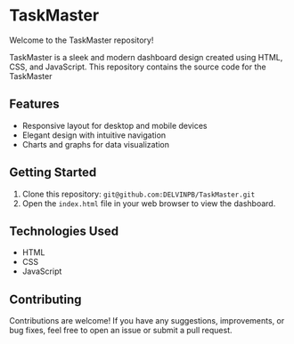 # TaskMaster

Welcome to the TaskMaster repository!

TaskMaster is a sleek and modern dashboard design created using HTML, CSS, and JavaScript. This repository contains the source code for the TaskMaster

## Features

- Responsive layout for desktop and mobile devices
- Elegant design with intuitive navigation
- Charts and graphs for data visualization

## Getting Started

1. Clone this repository: `git@github.com:DELVINPB/TaskMaster.git`
2. Open the `index.html` file in your web browser to view the dashboard.

## Technologies Used

- HTML
- CSS
- JavaScript

## Contributing

Contributions are welcome! If you have any suggestions, improvements, or bug fixes, feel free to open an issue or submit a pull request.
